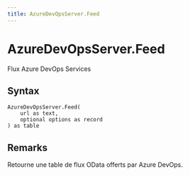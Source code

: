 ```yaml
---
title: AzureDevOpsServer.Feed
---
```


# AzureDevOpsServer.Feed


Flux Azure DevOps Services


## Syntax

```powerquery
AzureDevOpsServer.Feed(
    url as text,
    optional options as record
) as table
```


## Remarks

Retourne une table de flux OData offerts par Azure DevOps.


